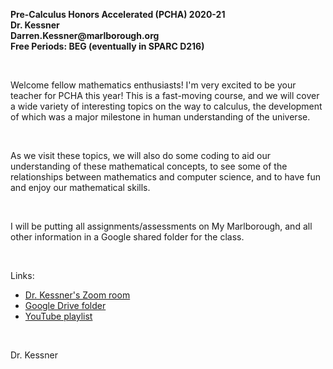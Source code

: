 __Pre-Calculus Honors Accelerated (PCHA) 2020-21__  
__Dr. Kessner__  
__Darren.Kessner@marlborough.org__  
__Free Periods: BEG (eventually in SPARC D216)__  

<br/>

Welcome fellow mathematics enthusiasts!  I'm very excited to be your teacher
for PCHA this year!  This is a fast-moving course, and we will cover a wide
variety of interesting topics on the way to calculus, the development of which
was a major milestone in human understanding of the universe.

<br/>

As we visit these topics, we will also do some coding to aid our understanding
of these mathematical concepts, to see some of the relationships between
mathematics and computer science, and to have fun and enjoy our mathematical
skills.

<br/>

I will be putting all assignments/assessments on My Marlborough, and all other
information in a Google shared folder for the class.

<br/>

Links:

- [Dr. Kessner's Zoom room](https://zoom.us/j/5041030716)
- [Google Drive folder](https://drive.google.com/drive/folders/1UKjw9oFXh6XB3gwzq4aQPRA6VyU4T_9u?usp=sharing)
- [YouTube playlist](https://www.youtube.com/playlist?list=PL1A7B92_LNyQ3Xdk7-0ThMKPnLl8cZw6B)

<br/>

Dr. Kessner


